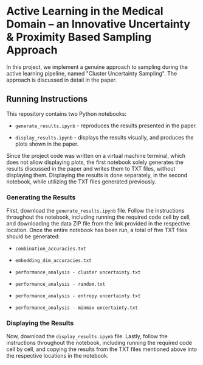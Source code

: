 # **Active Learning in the Medical Domain – an Innovative Uncertainty & Proximity Based Sampling Approach**

In this project, we implement a genuine approach to sampling during the active learning pipeline, named "Cluster Uncertainty Sampling". 
The approach is discussed in detail in the paper.

## **Running Instructions**

This repository contains two Python notebooks:

- ```generate_results.ipynb``` - reproduces the results presented in the paper.

- ```display_results.ipynb``` - displays the results visually, and produces the plots shown in the paper.

Since the project code was written on a virtual machine terminal, which does not allow displaying plots, the first notebook solely generates the results discussed in the paper and writes them to TXT files, without displaying them. Displaying the results is done separately, in the second notebook, while utilizing the TXT files generated previously.

### **Generating the Results**

First, download the ```generate_results.ipynb``` file. Follow the instructions throughout the notebook, including running the required code cell by cell, and downloading
the data ZIP file from the link provided in the respective location. Once the entire notebook has been run, a total of five TXT files should be generated:

- ```combination_accuracies.txt```

- ```embedding_dim_accuracies.txt```

- ```performance_analysis - cluster uncertainty.txt```

- ```performance_analysis - random.txt```
 
- ```performance_analysis - entropy uncertainty.txt```

- ```performance_analysis - minmax uncertainty.txt```

### **Displaying the Results**

Now, download the ```display_results.ipynb``` file. Lastly, follow the instructions throughout the notebook, including running the required code cell by cell, and copying the results from the TXT files mentioned above into the respective locations in the notebook.
